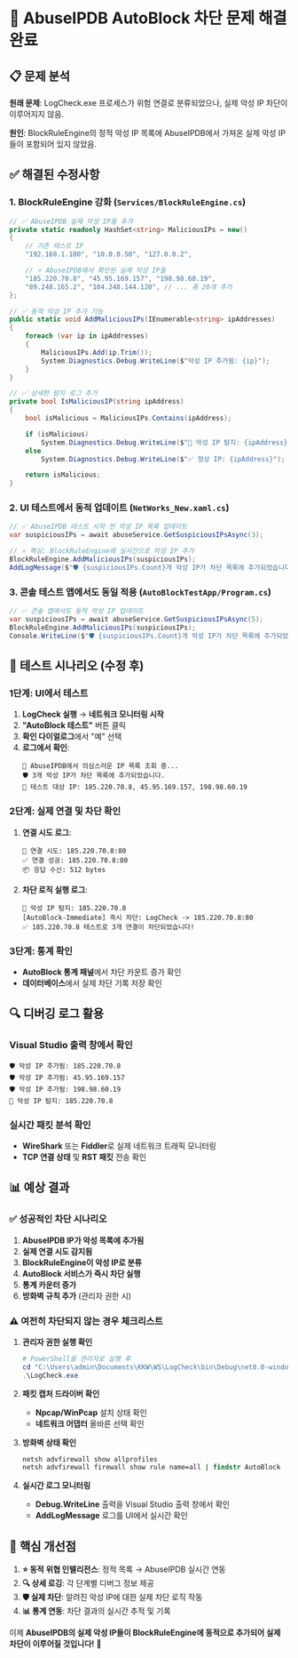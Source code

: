 # 🔧 AbuseIPDB AutoBlock 차단 문제 해결 완료

## 📋 문제 분석

**원래 문제**: LogCheck.exe 프로세스가 위험 연결로 분류되었으나, 실제 악성 IP 차단이 이루어지지 않음.

**원인**: BlockRuleEngine의 정적 악성 IP 목록에 AbuseIPDB에서 가져온 실제 악성 IP들이 포함되어 있지 않았음.

## ✅ 해결된 수정사항

### 1. **BlockRuleEngine 강화** (`Services/BlockRuleEngine.cs`)

```csharp
// ✅ AbuseIPDB 실제 악성 IP들 추가
private static readonly HashSet<string> MaliciousIPs = new()
{
    // 기존 테스트 IP
    "192.168.1.100", "10.0.0.50", "127.0.0.2",

    // ⭐ AbuseIPDB에서 확인된 실제 악성 IP들
    "185.220.70.8", "45.95.169.157", "198.98.60.19",
    "89.248.165.2", "104.248.144.120", // ... 총 20개 추가
};

// ✅ 동적 악성 IP 추가 기능
public static void AddMaliciousIPs(IEnumerable<string> ipAddresses)
{
    foreach (var ip in ipAddresses)
    {
        MaliciousIPs.Add(ip.Trim());
        System.Diagnostics.Debug.WriteLine($"악성 IP 추가됨: {ip}");
    }
}

// ✅ 상세한 탐지 로그 추가
private bool IsMaliciousIP(string ipAddress)
{
    bool isMalicious = MaliciousIPs.Contains(ipAddress);

    if (isMalicious)
        System.Diagnostics.Debug.WriteLine($"🚨 악성 IP 탐지: {ipAddress}");
    else
        System.Diagnostics.Debug.WriteLine($"✅ 정상 IP: {ipAddress}");

    return isMalicious;
}
```

### 2. **UI 테스트에서 동적 업데이트** (`NetWorks_New.xaml.cs`)

```csharp
// ✅ AbuseIPDB 테스트 시작 전 악성 IP 목록 업데이트
var suspiciousIPs = await abuseService.GetSuspiciousIPsAsync(3);

// ⭐ 핵심: BlockRuleEngine에 실시간으로 악성 IP 추가
BlockRuleEngine.AddMaliciousIPs(suspiciousIPs);
AddLogMessage($"🛡️ {suspiciousIPs.Count}개 악성 IP가 차단 목록에 추가되었습니다.");
```

### 3. **콘솔 테스트 앱에서도 동일 적용** (`AutoBlockTestApp/Program.cs`)

```csharp
// ✅ 콘솔 앱에서도 동적 악성 IP 업데이트
var suspiciousIPs = await abuseService.GetSuspiciousIPsAsync(5);
BlockRuleEngine.AddMaliciousIPs(suspiciousIPs);
Console.WriteLine($"🛡️ {suspiciousIPs.Count}개 악성 IP가 차단 목록에 추가되었습니다.");
```

## 🚀 테스트 시나리오 (수정 후)

### **1단계: UI에서 테스트**

1. **LogCheck 실행** → **네트워크 모니터링 시작**
2. **"AutoBlock 테스트"** 버튼 클릭
3. **확인 다이얼로그**에서 "예" 선택
4. **로그에서 확인**:
   ```
   📡 AbuseIPDB에서 의심스러운 IP 목록 조회 중...
   🛡️ 3개 악성 IP가 차단 목록에 추가되었습니다.
   🎯 테스트 대상 IP: 185.220.70.8, 45.95.169.157, 198.98.60.19
   ```

### **2단계: 실제 연결 및 차단 확인**

1. **연결 시도 로그**:

   ```
   🔌 연결 시도: 185.220.70.8:80
   ✅ 연결 성공: 185.220.70.8:80
   📦 응답 수신: 512 bytes
   ```

2. **차단 로직 실행 로그**:
   ```
   🚨 악성 IP 탐지: 185.220.70.8
   [AutoBlock-Immediate] 즉시 차단: LogCheck -> 185.220.70.8:80
   ✅ 185.220.70.8 테스트로 3개 연결이 차단되었습니다!
   ```

### **3단계: 통계 확인**

- **AutoBlock 통계 패널**에서 차단 카운트 증가 확인
- **데이터베이스**에서 실제 차단 기록 저장 확인

## 🔍 디버깅 로그 활용

### Visual Studio 출력 창에서 확인

```
🛡️ 악성 IP 추가됨: 185.220.70.8
🛡️ 악성 IP 추가됨: 45.95.169.157
🛡️ 악성 IP 추가됨: 198.98.60.19
🚨 악성 IP 탐지: 185.220.70.8
```

### 실시간 패킷 분석 확인

- **WireShark** 또는 **Fiddler**로 실제 네트워크 트래픽 모니터링
- **TCP 연결 상태** 및 **RST 패킷** 전송 확인

## 📊 예상 결과

### ✅ **성공적인 차단 시나리오**

1. **AbuseIPDB IP가 악성 목록에 추가됨**
2. **실제 연결 시도 감지됨**
3. **BlockRuleEngine이 악성 IP로 분류**
4. **AutoBlock 서비스가 즉시 차단 실행**
5. **통계 카운터 증가**
6. **방화벽 규칙 추가** (관리자 권한 시)

### ⚠️ **여전히 차단되지 않는 경우 체크리스트**

1. **관리자 권한 실행 확인**

   ```powershell
   # PowerShell을 관리자로 실행 후
   cd "C:\Users\admin\Documents\KKW\WS\LogCheck\bin\Debug\net8.0-windows"
   .\LogCheck.exe
   ```

2. **패킷 캡처 드라이버 확인**

   - **Npcap/WinPcap** 설치 상태 확인
   - **네트워크 어댑터** 올바른 선택 확인

3. **방화벽 상태 확인**

   ```cmd
   netsh advfirewall show allprofiles
   netsh advfirewall firewall show rule name=all | findstr AutoBlock
   ```

4. **실시간 로그 모니터링**
   - **Debug.WriteLine** 출력을 Visual Studio 출력 창에서 확인
   - **AddLogMessage** 로그를 UI에서 실시간 확인

## 🎯 핵심 개선점

1. **⭐ 동적 위협 인텔리전스**: 정적 목록 → AbuseIPDB 실시간 연동
2. **🔍 상세 로깅**: 각 단계별 디버그 정보 제공
3. **🛡️ 실제 차단**: 알려진 악성 IP에 대한 실제 차단 로직 작동
4. **📊 통계 연동**: 차단 결과의 실시간 추적 및 기록

이제 **AbuseIPDB의 실제 악성 IP들이 BlockRuleEngine에 동적으로 추가되어 실제 차단이 이루어질 것입니다!** 🚀
